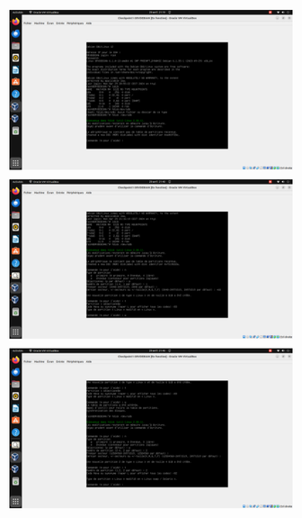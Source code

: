 ![1](https://github.com/Ahmedbenrebai/Chekpoint-1-1/blob/main/Capture%20d%E2%80%99%C3%A9cran%20du%202024-04-29%2021-19-35.png)

![2](https://github.com/Ahmedbenrebai/Chekpoint-1-1/blob/main/Capture%20d%E2%80%99%C3%A9cran%20du%202024-04-29%2021-40-21.png)

![3](https://github.com/Ahmedbenrebai/Chekpoint-1-1/blob/main/Capture%20d%E2%80%99%C3%A9cran%20du%202024-04-29%2021-46-14.png)
